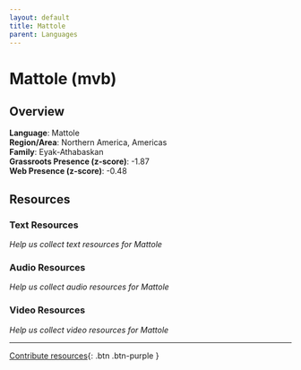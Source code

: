 ```yaml
---
layout: default
title: Mattole
parent: Languages
---
```


# Mattole (mvb)

## Overview

**Language**: Mattole  
**Region/Area**: Northern America, Americas  
**Family**: Eyak-Athabaskan  
**Grassroots Presence (z-score)**: -1.87  
**Web Presence (z-score)**: -0.48  

## Resources

### Text Resources
*Help us collect text resources for Mattole*

### Audio Resources
*Help us collect audio resources for Mattole*

### Video Resources
*Help us collect video resources for Mattole*

---

[Contribute resources](https://forms.office.com/e/1SfLJx3u1r){: .btn .btn-purple }
